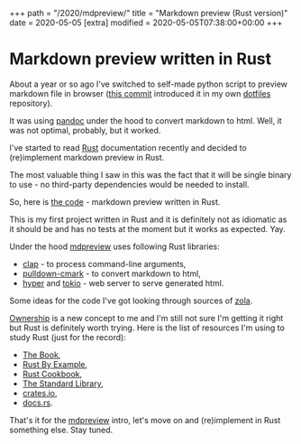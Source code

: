 +++
path = "/2020/mdpreview/"
title = "Markdown preview (Rust version)"
date = 2020-05-05
[extra]
modified = 2020-05-05T07:38:00+00:00
+++
# Markdown preview written in Rust

About a year or so ago I've switched to self-made python script to preview
markdown file in browser ([this commit][mdpreview-python] introduced it in my
own [dotfiles][dotfiles] repository).

It was using [pandoc][pandoc] under the hood to convert markdown to html. Well,
it was not optimal, probably, but it worked.

I've started to read [Rust][rust] documentation recently and decided to
(re)implement markdown preview in Rust.

The most valuable thing I saw in this was the fact that it will be single
binary to use - no third-party dependencies would be needed to install.

So, here is [the code][mdpreview-rust] - markdown preview written in Rust.

This is my first project written in Rust and it is definitely not as idiomatic
as it should be and has no tests at the moment but it works as expected. Yay.

Under the hood [mdpreview][mdpreview-rust] uses following Rust libraries:

- [clap][clap] - to process command-line arguments,
- [pulldown-cmark][pulldown-cmark] - to convert markdown to html,
- [hyper][hyper] and [tokio][tokio] - web server to serve generated html.

Some ideas for the code I've got looking through sources of [zola][zola].

[Ownership][rust-ownership] is a new concept to me and I'm still not sure I'm
getting it right but Rust is definitely worth trying. Here is the list of
resources I'm using to study Rust (just for the record):

- [The Book][rust-the-book],
- [Rust By Example][rust-by-example],
- [Rust Cookbook][rust-cookbook],
- [The Standard Library][rust-std],
- [crates.io][crates.io],
- [docs.rs][docs.rs].

That's it for the [mdpreview][mdpreview-rust] intro, let's move on and
(re)implement in Rust something else. Stay tuned.

[mdpreview-python]: https://github.com/ysegorov/dotfiles/commit/3e54334f3afbb2f79b1536661ac5c7e469228d51#diff-222c971ff832264e6f73fa6475e6ffeb
[dotfiles]: https://github.com/ysegorov/dotfiles
[pandoc]: https://pandoc.org
[rust]: https://www.rust-lang.org
[mdpreview-rust]: https://github.com/ysegorov/mdpreview-rs
[clap]: https://docs.rs/clap/
[pulldown-cmark]: https://docs.rs/pulldown-cmark/
[hyper]: https://docs.rs/hyper/
[tokio]: https://docs.rs/tokio/
[zola]: https://www.getzola.org
[rust-ownership]: https://doc.rust-lang.org/book/ch04-01-what-is-ownership.html
[rust-the-book]: https://doc.rust-lang.org/book/
[rust-by-example]: https://doc.rust-lang.org/stable/rust-by-example/
[rust-cookbook]: https://rust-lang-nursery.github.io/rust-cookbook/intro.html
[rust-std]: https://doc.rust-lang.org/std/index.html
[crates.io]: https://crates.io
[docs.rs]: https://docs.rs
